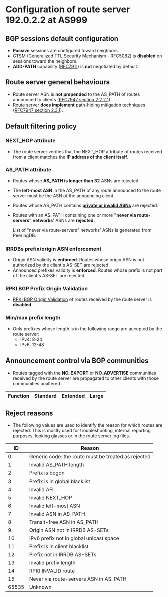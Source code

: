 Configuration of route server 192.0.2.2 at AS999
======================================================================

BGP sessions default configuration
----------------------------------

* **Passive** sessions are configured toward neighbors.
* GTSM (Generalized TTL Security Mechanism - [RFC5082](//tools.ietf.org/html/rfc5082)) is **disabled** on sessions toward the neighbors.
* **ADD-PATH** capability ([RFC7911](//tools.ietf.org/html/rfc7911)) is **not** negotiated by default.

Route server general behaviours
-------------------------------

* Route server ASN is **not prepended** to the AS_PATH of routes announced to clients ([RFC7947 section 2.2.2.1](https://tools.ietf.org/html/rfc7947#section-2.2.2.1)).
* Route server **does  implement** path-hiding mitigation techniques ([RFC7947 section 2.3.1](https://tools.ietf.org/html/rfc7947#section-2.3.1)).


Default filtering policy
------------------------

### NEXT_HOP attribute

* The route server verifies that the NEXT_HOP attribute of routes received from a client matches the **IP address of the client itself**.

### AS_PATH attribute

* Routes whose **AS_PATH is longer than 32** ASNs are rejected.
* The **left-most ASN** in the AS_PATH of any route announced to the route server must be the ASN of the announcing client.
* Routes whose AS_PATH contains [**private or invalid ASNs**](http://mailman.nanog.org/pipermail/nanog/2016-June/086078.html) are rejected.

* Routes with an AS_PATH containing one or more **"never via route-servers" networks**' ASNs are **rejected**.

  List of "never via route-servers" networks' ASNs is generated from PeeringDB.

### IRRDBs prefix/origin ASN enforcement

* Origin ASN validity is **enforced**. Routes whose origin ASN is not authorized by the client's AS-SET are rejected.
* Announced prefixes validity is **enforced**. Routes whose prefix is not part of the client's AS-SET are rejected.

### RPKI BGP Prefix Origin Validation


* [RPKI BGP Origin Validation](https://tools.ietf.org/html/rfc6483) of routes received by the route server is **disabled**.



### Min/max prefix length


* Only prefixes whose length is in the following range are accepted by the route server:
	+ IPv4: 8-24
	+ IPv6: 12-48



Announcement control via BGP communities
----------------------------------------


* Routes tagged with the **NO_EXPORT** or **NO_ADVERTISE** communities received by the route server are propagated to other clients with those communities unaltered.



| Function | Standard | Extended | Large |
| --- | --- | --- | --- |


Reject reasons
--------------

* The following values are used to identify the reason for which routes are rejected. This is mostly used for troubleshooting, internal reporting purposes, looking glasses or in the route server log files.


| ID | Reason |
| --- | --- |
| 0 |Generic code: the route must be treated as rejected |
| 1 | Invalid AS_PATH length |
| 2 | Prefix is bogon |
| 3 | Prefix is in global blacklist |
| 4 | Invalid AFI |
| 5 | Invalid NEXT_HOP |
| 6 | Invalid left-most ASN |
| 7 | Invalid ASN in AS_PATH |
| 8 | Transit-free ASN in AS_PATH |
| 9 | Origin ASN not in IRRDB AS-SETs |
| 10 | IPv6 prefix not in global unicast space |
| 11 | Prefix is in client blacklist |
| 12 | Prefix not in IRRDB AS-SETs |
| 13 | Invalid prefix length |
| 14 | RPKI INVALID route |
| 15 | Never via route-servers ASN in AS_PATH |
| 65535 | Unknown |


